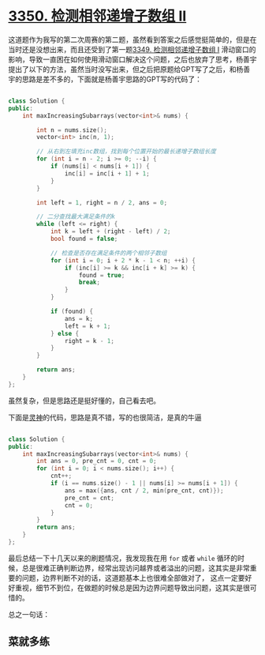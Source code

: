 # [3350. 检测相邻递增子数组 II](https://leetcode.cn/problems/adjacent-increasing-subarrays-detection-ii/description/)

这道题作为我写的第二次周赛的第二题，虽然看到答案之后感觉挺简单的，但是在当时还是没想出来，而且还受到了第一题[3349. 检测相邻递增子数组 I](https://leetcode.cn/problems/adjacent-increasing-subarrays-detection-i/description/)
滑动窗口的影响，导致一直困在如何使用滑动窗口解决这个问题，之后也放弃了思考，杨善宇提出了以下的方法，虽然当时没写出来，但之后把原题给GPT写了之后，和杨善宇的思路是差不多的，下面就是杨善宇思路的GPT写的代码了：

```cpp

class Solution {
public:
    int maxIncreasingSubarrays(vector<int>& nums) {

        int n = nums.size();
        vector<int> inc(n, 1);

        // 从右到左填充inc数组，找到每个位置开始的最长递增子数组长度
        for (int i = n - 2; i >= 0; --i) {
            if (nums[i] < nums[i + 1]) {
                inc[i] = inc[i + 1] + 1;
            }
        }

        int left = 1, right = n / 2, ans = 0;

        // 二分查找最大满足条件的k
        while (left <= right) {
            int k = left + (right - left) / 2;
            bool found = false;

            // 检查是否存在满足条件的两个相邻子数组
            for (int i = 0; i + 2 * k - 1 < n; ++i) {
                if (inc[i] >= k && inc[i + k] >= k) {
                    found = true;
                    break;
                }
            }

            if (found) {
                ans = k;
                left = k + 1;
            } else {
                right = k - 1;
            }
        }

        return ans;
    }
};
```

虽然复杂，但是思路还是挺好懂的，自己看去吧。

下面是[灵神](https://leetcode.cn/problems/adjacent-increasing-subarrays-detection-ii/solutions/2983500/on-yi-ci-bian-li-jian-ji-xie-fa-pythonja-ye0a/)的代码，思路是真不错，写的也很简洁，是真的牛逼

```cpp

class Solution {
public:
    int maxIncreasingSubarrays(vector<int>& nums) {
        int ans = 0, pre_cnt = 0, cnt = 0;
        for (int i = 0; i < nums.size(); i++) {
            cnt++;
            if (i == nums.size() - 1 || nums[i] >= nums[i + 1]) {
                ans = max({ans, cnt / 2, min(pre_cnt, cnt)});
                pre_cnt = cnt;
                cnt = 0;
            }
        }
        return ans;
    }
};
```

最后总结一下十几天以来的刷题情况，我发现我在用 `for` 或者 `while` 循环的时候，总是很难正确判断边界，经常出现访问越界或者溢出的问题，这其实是非常重要的问题，边界判断不对的话，这道题基本上也很难全部做对了，
这点一定要好好重视，细节不到位，在做题的时候总是因为边界问题导致出问题，这其实是很可惜的。

总之一句话：

## 菜就多练
